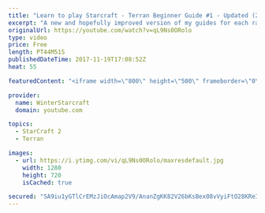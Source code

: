 ```yaml
---
title: "Learn to play Starcraft - Terran Beginner Guide #1 - Updated (2017 LOTV)"
excerpt: "A new and hopefully improved version of my guides for each race where I go over as many basics as possible while doing it live :)  I strongly believe that a super structured guide style is not very helpful compared to watching/playing the game actively.  Feedback is greatly appreciated. -- Watch live"
originalUrl: https://youtube.com/watch?v=qL9Ns0ORolo
type: video
price: Free
length: PT44M51S
publishedDateTime: 2017-11-19T17:08:52Z
heat: 55

featuredContent: "<iframe width=\"800\" height=\"500\" frameborder=\"0\" src=\"https://www.youtube.com/embed/qL9Ns0ORolo\" allow=\"accelerometer; autoplay; encrypted-media; gyroscope; picture-in-picture\" allowfullscreen></iframe>"

provider:
  name: WinterStarcraft
  domain: youtube.com

topics:
  - StarCraft 2
  - Terran

images:
  - url: https://i.ytimg.com/vi/qL9Ns0ORolo/maxresdefault.jpg
    width: 1280
    height: 720
    isCached: true

secured: "SA9iu1yGTlCrEMzJiOcAmap2V9/AnanZgKK82V26bKsBex08vVyiFtO28KReIFpKMnGuBFC6taiROHbj515kbIHeixSJaEcLeJ+6gIgiwVcDp8LsFsCxXQ6ORSnXXMH6yXFMNqeMPcipj8sQPD8rsinxRovJDXYbL3Kk/X9PZoo8TRHifmvZYrp76Kf+P4KrPxbJjz/3L8dRH34k3iQpSLMmR36MiJ6rgZvaxzOkZfqHoa2ADy4LeLww1cYsV2t/kPr25Xnw8e5B1pA8625P9vuAIkCxymTz+s2GGBJxA74Hj0ovA4Rgq3z9jqFkqBXrda2ee2QiuxYQFF7lPnc5rU2fuorNlIavvCovygLTAJ5R4xvAMyNHuoQ2od/5w1YEZdNehK+ej5xVaBIlpG/h0pvM2fOHat9tCIArvar+rtlUd4vFDukMAIwH8r7GEvgj;Eau2ekgXjhjlkcLlr8qZmQ=="
---
```


